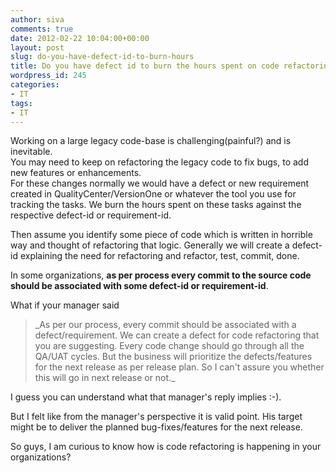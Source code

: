 ```yaml
---
author: siva
comments: true
date: 2012-02-22 10:04:00+00:00
layout: post
slug: do-you-have-defect-id-to-burn-hours
title: Do you have defect id to burn the hours spent on code refactoring?
wordpress_id: 245
categories:
- IT
tags:
- IT
---
```


Working on a large legacy code-base is challenging(painful?) and is inevitable.  
You may need to keep on refactoring the legacy code to fix bugs, to add new features or enhancements.  
For these changes normally we would have a defect or new requirement created in QualityCenter/VersionOne or whatever the tool you use for tracking the tasks. We burn the hours spent on these tasks against the respective defect-id or requirement-id.  
  
Then assume you identify some piece of code which is written in horrible way and thought of refactoring that logic. Generally we will create a defect-id explaining the need for refactoring and refactor, test, commit, done.  
  
In some organizations, **as per process every commit to the source code should be associated with some defect-id or requirement-id**.  
  
What if your manager said   


<blockquote>_As per our process, every commit should be associated with a defect/requirement.  
We can create a defect for code refactoring that you are suggesting. Every code change should go through all the QA/UAT cycles. But the business will prioritize the defects/features for the next release as per release plan. So I can't assure you whether this will go in next release or not._</blockquote>

I guess you can understand what that manager's reply implies :-).  
  
But I felt like from the manager's perspective it is valid point. His target might be to deliver the planned bug-fixes/features for the next release.  
  
So guys, I am curious to know how is code refactoring is happening in your organizations?
